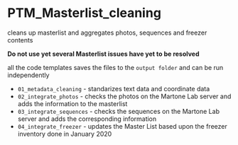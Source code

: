 # PTM_Masterlist_cleaning
cleans up masterlist and aggregates photos, sequences and freezer contents

**Do not use yet several Masterlist issues have yet to be resolved**

all the code templates saves the files to the `output folder` and can be run independently

* `01_metadata_cleaning` - standarizes text data and coordinate data
* `02_integrate_photos` - checks the photos on the Martone Lab server and adds the information to the masterlist
* `03_integrate_sequences` - checks the sequences on the Martone Lab server and adds the corresponding information
* `04_integrate_freezer` - updates the Master List based upon the freezer inventory done in January 2020
